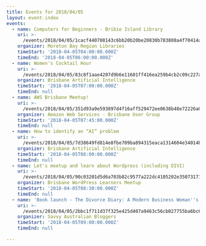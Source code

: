 ```yaml
---
title: Events for 2018/04/05
layout: event-index
events:
  - name: Computers for Beginners - Bribie Island Library
    uri: >-
      /events/2018/04/05/1cacf440708143c6bb20b20be20830b783808a4f70414a8b9c93780312ab44f2
    organizer: Moreton Bay Region Libraries
    timeStart: '2018-04-05T04:00:00.000Z'
    timeEnd: '2018-04-05T06:00:00.000Z'
  - name: Women's Cocktail Hour
    uri: >-
      /events/2018/04/05/83c8f1aae4207d9b6e11601ff416ea259b4cb2c09c227a5e5062b78c53b4a8c0
    organizer: Brisbane Artificial Intelligence
    timeStart: '2018-04-05T07:00:00.000Z'
    timeEnd: null
  - name: AWS Brisbane Meetup!
    uri: >-
      /events/2018/04/05/351d93a9e593897d4f16aff529472ee0638b48e72226a03ec391cd552c10d379
    organizer: Amazon Web Services - Brisbane User Group
    timeStart: '2018-04-05T07:45:00.000Z'
    timeEnd: null
  - name: How to identify an “AI” problem
    uri: >-
      /events/2018/04/05/7d38649fd814e8fbe709ba894315eaca1314604e34014b698f26dda0f60e4c74
    organizer: Brisbane Artificial Intelligence
    timeStart: '2018-04-05T08:00:00.000Z'
    timeEnd: null
  - name: Let's meetup and learn about Wordpress (including DIVI)
    uri: >-
      /events/2018/04/05/90c03201d5d6a703b82c9577a222dc4105202e35073171a673888db2bbdcaabc
    organizer: Brisbane WordPress Learners Meetup
    timeStart: '2018-04-05T08:30:00.000Z'
    timeEnd: null
  - name: 'Book launch - The Divorce Diary: A Modern Business Woman''s Survival Guide'
    uri: >-
      /events/2018/04/05/2bbc1f711d37f325e425d407a9463c56cb027755ba6bc680abbc6ba1cba4cc86
    organizer: Savvy Australian Bloggers
    timeStart: '2018-04-05T09:00:00.000Z'
    timeEnd: null

---
```

